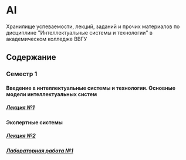 # AI
Хранилище успеваемости, лекций, заданий и прочих материалов по дисциплине "Интеллектуальные системы и технологии" в академическом колледже ВВГУ

## Содержание

### Семестр 1

#### Введение в интеллектуальные системы и технологии. Основные модели интеллектуальных систем

##### [Лекция №1](sem1/lecs/lec1/lec1.md)

#### Экспертные системы

##### [Лекция №2](sem1/lecs/lec2/lec2.md)
##### [Лабораторная работа №1](sem1/labs/lab1.md)
